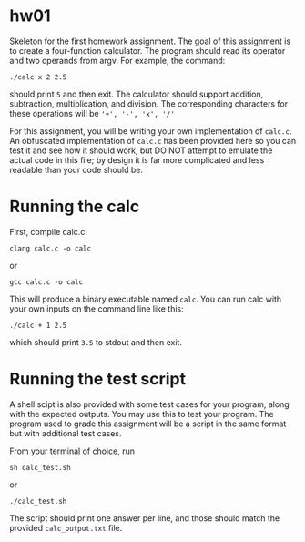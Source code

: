# hw01
Skeleton for the first homework assignment.
The goal of this assignment is to create a four-function calculator. The program should read its operator and two operands from argv. For example, the command:
```
./calc x 2 2.5 
``` 
should print `5` and then exit. The calculator should support addition, subtraction, multiplication, and division.
The corresponding characters for these operations will be `'+', '-', 'x', '/'`

For this assignment, you will be writing your own implementation of `calc.c`. An obfuscated implementation of `calc.c` has been provided here so you can test it and see how it should work, but DO NOT attempt to emulate the actual code in this file; by design it is far more complicated and less readable than your code should be. 

# Running the calc
First, compile calc.c:
```
clang calc.c -o calc
```
or 
```
gcc calc.c -o calc
```

This will produce a binary executable named `calc`. You can run calc with your own inputs on the command line like this:
```
./calc + 1 2.5
```
which should print `3.5` to stdout and then exit. 

# Running the test script
A shell scipt is also provided with some test cases for your program, along with the expected outputs. You may use this to test your program. The program used to grade this assignment will be a script in the same format but with additional test cases. 

From your terminal of choice, run 
```
sh calc_test.sh
```
or 
```
./calc_test.sh
```
The script should print one answer per line, and those should match the provided `calc_output.txt` file. 
